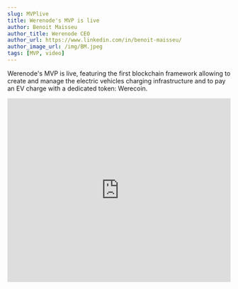 ```yaml
---
slug: MVPlive
title: Werenode's MVP is live
author: Benoit Maisseu
author_title: Werenode CEO
author_url: https://www.linkedin.com/in/benoit-maisseu/
author_image_url: /img/BM.jpeg
tags: [MVP, video]
---
```


Werenode's MVP is live, featuring the first blockchain framework allowing to create and manage the electric vehicles charging infrastructure and to pay an EV charge with a dedicated token: Werecoin.

<iframe width="100%" height="416px" src="https://www.youtube.com/embed/z9FOELbbDi0" title="YouTube video player" frameborder="0" allow="accelerometer; autoplay; clipboard-write; encrypted-media; gyroscope; picture-in-picture" allowfullscreen></iframe>
